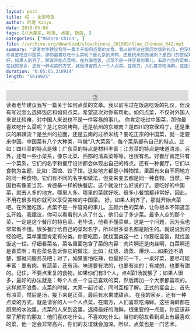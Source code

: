 ```yaml
---
layout: post
title: 42 - 出去吃饭
author: 昕煜 Xinyu
date: 2010-05-08
tags: [八大菜系, 吃饭, 点菜, 饭店, ]
categories: ["Modern-China", ]
file: //archive.org/download/slowchinese_201909/Slow_Chinese_042.mp3
summary: "读者老毕建议我写一篇关于如何点菜的文章。我以前写过在饭店吃饭的礼仪，但没有写过怎么选择饭店和如何点菜。希望这次对你有帮助。如何点菜，不仅对外国人来说比较难，对中国人来说也不是一件容易的事儿。  
你肯定吃过中国菜，那你最喜欢吃什么菜呢？是北京的烤鸭，还是杭州的东坡肉？是四川的宫保鸡丁，还是重庆的麻辣烫？是兰州的拉面，还是云南的过桥米线？要吃正宗的中国菜，就一定要来中国。中国菜有八个大种类，叫做“八大菜系”，每个菜系都有自己的特点。比如：四川菜的特点是辣；广东菜的特点是材料丰富；江苏菜的特点是味道清淡。另外，还有一些小菜系，像东北菜、西部的清真菜等等，也很有名。好餐厅肯定只有一个菜系，它们的名字和餐厅设计都会体现出自己的特点。还有一种餐厅，它们以食物为主题，比如：面馆、饺子馆。这些地方都是小博物馆，里面有来自不同地方的同一种食物。它们有不同的名字和做法，但变来变去都是同一种食物。当然，中国也有像麦当劳、肯德基一样的快餐店。这个就没什么好说的了。要吃好的中国菜，就去人多的地方。哪里人多，哪里的菜就好吃。很多小餐馆都非常好，因此，不用花很多钱你就可以享受美味的中国菜。  
好，如果人到齐了，那就开始点菜吧。在外面吃饭，点菜不是一件容易的事儿。五颜六色的菜单，让你根本不知道怎么开始。我建议，你可以看看别人点了什么，他们点了多少菜。最多人点的那个菜，一定是这个餐厅的特色菜。老毕说，他看不懂菜单。这是一个问题，因为我也常常看不懂。很多餐厅给自己的菜起名字，所以很多菜名都是陌生的。就说说我的经验吧。菜单里面肯定有分类。你要吃面，就找面类这一栏；你要吃盖饭，就找盖饭这一栏。仔细看菜名，菜名里面包含了菜的内容：肉片啊还是肉丝啊，白菜啊还是青菜啊；有些菜名告诉你它的做法，比如：红烧、清蒸、爆炒……如果还不清楚，那就问服务员吧；对了，如果害怕吃辣，也最好问一下。一桌好菜，要尽可能丰富：要有肉、有蔬菜，还有汤。味道要有浓的，也要有淡的；有咸的，也要有甜的。记住，不要点重复的食物。如果你们有3个人，点4菜1汤就够了；如果人很多，最好的办法就是：每个人点一个自己喜欢的菜，然后再加一个大家都喜欢的。这样就不浪费。点菜的时候，大家一起讨论，同时互相了解。正式的宴会上，首先有凉菜，然后是汤，接下来是正菜，最后有水果或甜点。  
在我的家乡，还有一种点菜的方式，就是请客的人一个人点菜。在南方，人们喜欢吃海鲜。这些海鲜都在厨房的水池里，点菜的人来到这里，选择最好的海鲜。很重要的一点是，你应该非常了解你的朋友：他们喜欢吃什么，不喜欢吃什么。当你的朋友看到桌上有最喜欢的菜，他一定会非常高兴，你们的友谊就会加深。所以，点菜也是一门艺术。"
duration: "0:05:05.210914"
length: "5614925"
---
```


<iframe src="https://archive.org/embed/slowchinese_201909/Slow_Chinese_042.mp3" width="500" height="30" frameborder="0" webkitallowfullscreen="true" mozallowfullscreen="true" allowfullscreen></iframe>
读者老毕建议我写一篇关于如何点菜的文章。我以前写过在饭店吃饭的礼仪，但没有写过怎么选择饭店和如何点菜。希望这次对你有帮助。如何点菜，不仅对外国人来说比较难，对中国人来说也不是一件容易的事儿。  
你肯定吃过中国菜，那你最喜欢吃什么菜呢？是北京的烤鸭，还是杭州的东坡肉？是四川的宫保鸡丁，还是重庆的麻辣烫？是兰州的拉面，还是云南的过桥米线？要吃正宗的中国菜，就一定要来中国。中国菜有八个大种类，叫做“八大菜系”，每个菜系都有自己的特点。比如：四川菜的特点是辣；广东菜的特点是材料丰富；江苏菜的特点是味道清淡。另外，还有一些小菜系，像东北菜、西部的清真菜等等，也很有名。好餐厅肯定只有一个菜系，它们的名字和餐厅设计都会体现出自己的特点。还有一种餐厅，它们以食物为主题，比如：面馆、饺子馆。这些地方都是小博物馆，里面有来自不同地方的同一种食物。它们有不同的名字和做法，但变来变去都是同一种食物。当然，中国也有像麦当劳、肯德基一样的快餐店。这个就没什么好说的了。要吃好的中国菜，就去人多的地方。哪里人多，哪里的菜就好吃。很多小餐馆都非常好，因此，不用花很多钱你就可以享受美味的中国菜。  
好，如果人到齐了，那就开始点菜吧。在外面吃饭，点菜不是一件容易的事儿。五颜六色的菜单，让你根本不知道怎么开始。我建议，你可以看看别人点了什么，他们点了多少菜。最多人点的那个菜，一定是这个餐厅的特色菜。老毕说，他看不懂菜单。这是一个问题，因为我也常常看不懂。很多餐厅给自己的菜起名字，所以很多菜名都是陌生的。就说说我的经验吧。菜单里面肯定有分类。你要吃面，就找面类这一栏；你要吃盖饭，就找盖饭这一栏。仔细看菜名，菜名里面包含了菜的内容：肉片啊还是肉丝啊，白菜啊还是青菜啊；有些菜名告诉你它的做法，比如：红烧、清蒸、爆炒……如果还不清楚，那就问服务员吧；对了，如果害怕吃辣，也最好问一下。一桌好菜，要尽可能丰富：要有肉、有蔬菜，还有汤。味道要有浓的，也要有淡的；有咸的，也要有甜的。记住，不要点重复的食物。如果你们有3个人，点4菜1汤就够了；如果人很多，最好的办法就是：每个人点一个自己喜欢的菜，然后再加一个大家都喜欢的。这样就不浪费。点菜的时候，大家一起讨论，同时互相了解。正式的宴会上，首先有凉菜，然后是汤，接下来是正菜，最后有水果或甜点。  
在我的家乡，还有一种点菜的方式，就是请客的人一个人点菜。在南方，人们喜欢吃海鲜。这些海鲜都在厨房的水池里，点菜的人来到这里，选择最好的海鲜。很重要的一点是，你应该非常了解你的朋友：他们喜欢吃什么，不喜欢吃什么。当你的朋友看到桌上有最喜欢的菜，他一定会非常高兴，你们的友谊就会加深。所以，点菜也是一门艺术。